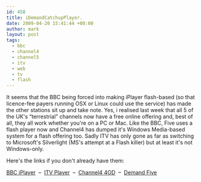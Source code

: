 ```yaml
---
id: 458
title: iDemandCatchupPlayer.
date: 2009-04-20 15:41:44 +00:00
author: mark
layout: post
tags:
  - bbc
  - channel4
  - channel5
  - itv
  - web
  - tv
  - flash
---
```

It seems that the BBC being forced into making iPlayer flash-based (so that licence-fee payers running OSX or Linux could use the service) has made the other stations sit up and take note. Yes, i realised last week that all 5 of the UK's &#8220;terrestrial&#8221; channels now have a free online offering and, best of all, they all work whether you're on a PC or Mac. Like the BBC, Five uses a flash player now and Channel4 has dumped it's Windows Media-based system for a flash offering too. Sadly ITV has only gone as far as switching to Microsoft's Silverlight (MS's attempt at a Flash killer) but at least it's not Windows-only.

Here's the links if you don't already have them:

[BBC iPlayer](http://www.bbc.co.uk/iplayer/)  &#8211;  [ITV Player](http://www.itv.com/itvplayer/)  &#8211;  [Channel4 4OD](http://www.channel4.com/programmes/catch-up)  &#8211;  [Demand Five](http://demand.five.tv/)
